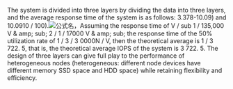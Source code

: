 The system is divided into three layers by dividing the data into three layers, and the average response time of the system is as follows: 3.378-10.09) and 10.0910 / 100).![公式名](http://latex.codecogs.com/png.latex?%5cbar%7bV}=0.03378*V_1+0.06712*V_2+0.8991*V_3)，Assuming the response time of V / sub 1 / 135,000 V & amp; sub; 2 / 1 / 17000 V & amp; sub; the response time of the 50% utilization rate of 1 / 3 / 3 0000N / V, then the theoretical average is 1 / 3 722. 5, that is, the theoretical average IOPS of the system is 3 722. 5. The design of three layers can give full play to the performance of heterogeneous nodes (heterogeneous: different node devices have different memory SSD space and HDD space) while retaining flexibility and efficiency.